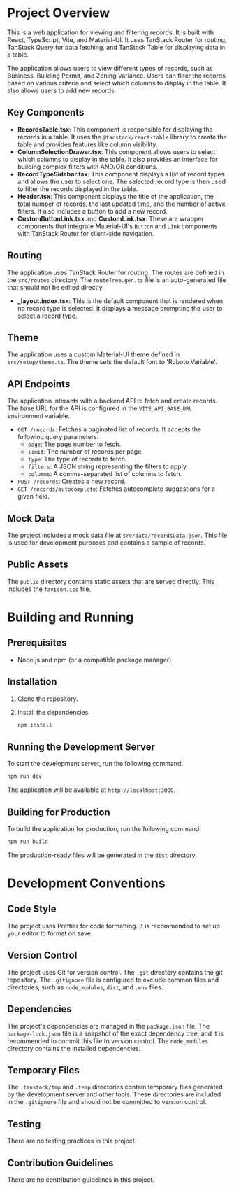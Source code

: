 
# Project Overview

This is a web application for viewing and filtering records. It is built with React, TypeScript, Vite, and Material-UI. It uses TanStack Router for routing, TanStack Query for data fetching, and TanStack Table for displaying data in a table.

The application allows users to view different types of records, such as Business, Building Permit, and Zoning Variance. Users can filter the records based on various criteria and select which columns to display in the table. It also allows users to add new records.

## Key Components

- **RecordsTable.tsx**: This component is responsible for displaying the records in a table. It uses the `@tanstack/react-table` library to create the table and provides features like column visibility.
- **ColumnSelectionDrawer.tsx**: This component allows users to select which columns to display in the table. It also provides an interface for building complex filters with AND/OR conditions.
- **RecordTypeSidebar.tsx**: This component displays a list of record types and allows the user to select one. The selected record type is then used to filter the records displayed in the table.
- **Header.tsx**: This component displays the title of the application, the total number of records, the last updated time, and the number of active filters. It also includes a button to add a new record.
- **CustomButtonLink.tsx** and **CustomLink.tsx**: These are wrapper components that integrate Material-UI's `Button` and `Link` components with TanStack Router for client-side navigation.

## Routing

The application uses TanStack Router for routing. The routes are defined in the `src/routes` directory. The `routeTree.gen.ts` file is an auto-generated file that should not be edited directly.

- **_layout.index.tsx**: This is the default component that is rendered when no record type is selected. It displays a message prompting the user to select a record type.

## Theme

The application uses a custom Material-UI theme defined in `src/setup/theme.ts`. The theme sets the default font to 'Roboto Variable'.

## API Endpoints

The application interacts with a backend API to fetch and create records. The base URL for the API is configured in the `VITE_API_BASE_URL` environment variable.

- `GET /records`: Fetches a paginated list of records. It accepts the following query parameters:
    - `page`: The page number to fetch.
    - `limit`: The number of records per page.
    - `type`: The type of records to fetch.
    - `filters`: A JSON string representing the filters to apply.
    - `columns`: A comma-separated list of columns to fetch.
- `POST /records`: Creates a new record.
- `GET /records/autocomplete`: Fetches autocomplete suggestions for a given field.

## Mock Data

The project includes a mock data file at `src/data/recordsData.json`. This file is used for development purposes and contains a sample of records.

## Public Assets

The `public` directory contains static assets that are served directly. This includes the `favicon.ico` file.

# Building and Running

## Prerequisites

- Node.js and npm (or a compatible package manager)

## Installation

1.  Clone the repository.
2.  Install the dependencies:

    ```bash
    npm install
    ```

## Running the Development Server

To start the development server, run the following command:

```bash
npm run dev
```

The application will be available at `http://localhost:3000`.

## Building for Production

To build the application for production, run the following command:

```bash
npm run build
```

The production-ready files will be generated in the `dist` directory.

# Development Conventions

## Code Style

The project uses Prettier for code formatting. It is recommended to set up your editor to format on save.

## Version Control

The project uses Git for version control. The `.git` directory contains the git repository. The `.gitignore` file is configured to exclude common files and directories, such as `node_modules`, `dist`, and `.env` files.

## Dependencies

The project's dependencies are managed in the `package.json` file. The `package-lock.json` file is a snapshot of the exact dependency tree, and it is recommended to commit this file to version control. The `node_modules` directory contains the installed dependencies.

## Temporary Files

The `.tanstack/tmp` and `.temp` directories contain temporary files generated by the development server and other tools. These directories are included in the `.gitignore` file and should not be committed to version control.

## Testing

There are no testing practices in this project.

## Contribution Guidelines

There are no contribution guidelines in this project.

